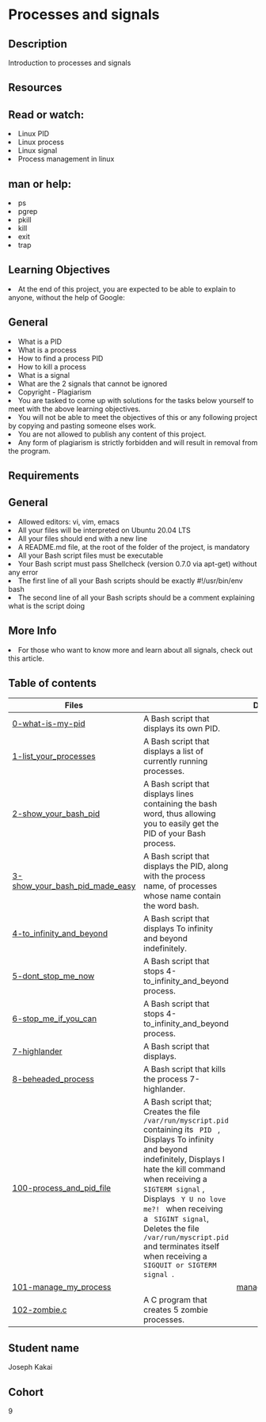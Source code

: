 # Processes and signals

## Description
Introduction to processes and signals

## Resources
## Read or watch:

<li> Linux PID </li>
<li> Linux process </li>
<li> Linux signal </li>
<li> Process management in linux </li>

## man or help:
<li> ps </li>
<li> pgrep </li>
<li> pkill </li>
<li> kill </li>
<li> exit </li>
<li> trap </li>

## Learning Objectives
<li> At the end of this project, you are expected to be able to explain to anyone, without the help of Google: </li>

## General
<li> What is a PID </li>
<li> What is a process </li>
<li> How to find a process PID </li>
<li> How to kill a process </li>
<li> What is a signal </li>
<li> What are the 2 signals that cannot be ignored </li>
<li> Copyright - Plagiarism </li>
<li> You are tasked to come up with solutions for the tasks below yourself to meet with the above learning objectives. </li>
<li> You will not be able to meet the objectives of this or any following project by copying and pasting someone elses work. </li>
<li> You are not allowed to publish any content of this project. </li>
<li> Any form of plagiarism is strictly forbidden and will result in removal from the program. </li>

## Requirements
## General
<li> Allowed editors: vi, vim, emacs </li>
<li> All your files will be interpreted on Ubuntu 20.04 LTS </li>
<li> All your files should end with a new line </li>
<li> A README.md file, at the root of the folder of the project, is mandatory </li>
<li> All your Bash script files must be executable </li>
<li> Your Bash script must pass Shellcheck (version 0.7.0 via apt-get) without any error </li>
<li> The first line of all your Bash scripts should be exactly #!/usr/bin/env bash </li>
<li> The second line of all your Bash scripts should be a comment explaining what is the script doing </li>

## More Info
<li> For those who want to know more and learn about all signals, check out this article. </li>

## Table of contents
Files |  | Description
------|--|-------------
[0-what-is-my-pid](./0-what-is-my-pid) | A Bash script that displays its own PID.
[1-list_your_processes](./1-list_your_processes) | A Bash script that displays a list of currently running processes.
[2-show_your_bash_pid](./2-show_your_bash_pid) | A Bash script that displays lines containing the bash word, thus allowing you to easily get the PID of your Bash process.
[3-show_your_bash_pid_made_easy](./3-show_your_bash_pid_made_easy) |  A Bash script that displays the PID, along with the process name, of processes whose name contain the word bash.
[4-to_infinity_and_beyond](./4-to_infinity_and_beyond) | A Bash script that displays To infinity and beyond indefinitely.
[5-dont_stop_me_now](./5-dont_stop_me_now) | A Bash script that stops 4-to_infinity_and_beyond process.
[6-stop_me_if_you_can](./6-stop_me_if_you_can) | A Bash script that stops 4-to_infinity_and_beyond process.
[7-highlander](./7-highlander) | A Bash script that displays.
[8-beheaded_process](./8-beheaded_process) | A Bash script that kills the process 7-highlander.
[100-process_and_pid_file](./100-process_and_pid_file) | A Bash script that; Creates the file <code> /var/run/myscript.pid  </code> containing its <code> PID </code> , Displays To infinity and beyond indefinitely, Displays I hate the kill command when receiving a <code> SIGTERM signal</code> , Displays <code> Y U no love me?! </code> when receiving a <code> SIGINT signal</code>, Deletes the file <code> /var/run/myscript.pid </code> and terminates itself when receiving a <code> SIGQUIT or SIGTERM signal </code>.
[101-manage_my_process](./101-manage_my_process) |  | [manage_my_process](./manage_my_process) | Bash script that; Indefinitely writes I am alive! to the file /tmp/my_process, In between every I am alive! message, the program should pause for 2 seconds.
[102-zombie.c](./102-zombie.c) | A C program that creates 5 zombie processes.

## Student name 
Joseph Kakai

## Cohort 
9
